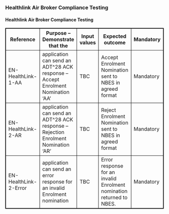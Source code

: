 

### Healthlink Air Broker Compliance Testing


<h4>Healthlink Air Broker Compliance Testing</h4>
<table>
<style>
table, th, td {
  border: 1px solid black;
  border-collapse: collapse;
}
</style>
<tr><th>Reference</th>
<th>Purpose – Demonstrate that the</th>
<th>Input values</th>
<th>Expected outcome</th>
<th>Mandatory</th></tr>

<tr>
<td>EN-HealthLink-1-AA</td>
<td>application can send an ADT^28 ACK response – Accept Enrolment Nomination ‘AA’</td>
<td>TBC</td>
<td>Accept Enrolment Nomination sent to NBES in agreed format</td>
<td>Mandatory</td>
</tr>

<tr>
<td>EN-HealthLink-2-AR</td>
<td>application can send an ADT^28 ACK response – Rejection Enrolment Nomination ‘AR’</td>
<td>TBC</td>
<td>Reject Enrolment Nomination sent to NBES in agreed format</td>
<td>Mandatory</td>
</tr>

<tr>
<td>EN-HealthLink-2-Error</td>
<td>application can send an error response for an invalid Enrolment nomination</td>
<td>TBC</td>
<td>Error response for an invalid Enrolment nomination returned to NBES.</td>
<td>Mandatory</td>
</tr>
</table>
